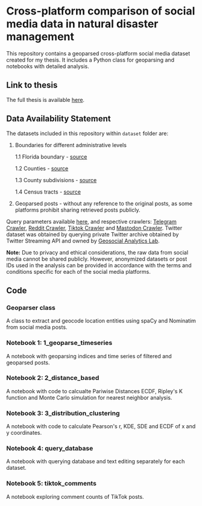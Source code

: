 # Cross-platform comparison of social media data in natural disaster management

This repository contains a geoparsed cross-platform social media dataset created for my thesis. It includes a Python class for geoparsing and notebooks with detailed analysis.

## Link to thesis
The full thesis is available [here](link_to_thesis).

## Data Availability Statement

The datasets included in this repository within `dataset` folder are:
1. Boundaries for different administrative levels

    1.1 Florida boundary - [source](https://www.esri.com/)

    1.2 Counties - [source](https://www.esri.com/)

    1.3 County subdivisions - [source](https://www.census.gov/) 

    1.4 Census tracts - [source](https://www.atsdr.cdc.gov/)

2. Geoparsed posts - without any reference to the original posts, as some platforms prohibit sharing retrieved posts publicly.


Query parameters available [here](link_to_thesis), and respective crawlers: [Telegram Crawler](https://github.com/vraikonen/telegram-crawler), [Reddit Crawler](https://github.com/vraikonen/reddit-crawler), [Tiktok Crawler](https://github.com/vraikonen/tiktok-crawler) and [Mastodon Crawler](https://github.com/vraikonen/mastodon-crawler). Twitter dataset was obtained by querying private Twitter archive obtained by Twitter Streaming API and owned by [Geosocial Analytics Lab](https://geosocial.at/). 


**__Note:__** Due to privacy and ethical considerations, the raw data from social media cannot be shared publicly. However, anonymized datasets or post IDs used in the analysis can be provided in accordance with the terms and conditions specific for each of the social media platforms.


## Code

### Geoparser class 

A class to extract and geocode location entities using spaCy and Nominatim from social media posts.

### Notebook 1: 1_geoparse_timeseries
A notebook with geoparsing indices and time series of filtered and geoparsed posts.

### Notebook 2: 2_distance_based 
A notebook with code to calcualte Pariwise Distances ECDF, Ripley's K function and Monte Carlo simulation for nearest neighbor analysis.

### Notebook 3: 3_distribution_clustering 
A notebook with code to calculate Pearson's r, KDE, SDE and ECDF of x and y coordinates. 

### Notebook 4: query_database 
A notebook with querying database and text editing separately for each dataset.

### Notebook 5: tiktok_comments
A notebook exploring comment counts of TikTok posts. 




